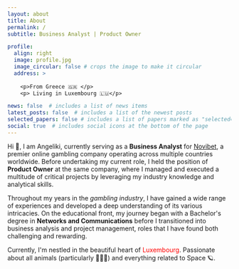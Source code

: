 ```yaml
---
layout: about
title: About
permalink: /
subtitle: Business Analyst | Product Owner

profile:
  align: right
  image: profile.jpg
  image_circular: false # crops the image to make it circular
  address: >
  
    <p>From Greece 🇬🇷 </p>
    <p> Living in Luxembourg 🇱🇺</p>

news: false  # includes a list of news items
latest_posts: false  # includes a list of the newest posts
selected_papers: false # includes a list of papers marked as "selected={true}"
social: true  # includes social icons at the bottom of the page
---
```


Hi 👋, I am Angeliki, currently serving as a **Business Analyst** for <a href="https://www.novibet.com/sports">Novibet</a>, a premier online gambling company operating across multiple countries worldwide. Before undertaking my current role, I held the position of **Product Owner** at the same company, where I managed and executed a multitude of critical projects by leveraging my industry knowledge and analytical skills.

Throughout my years in the *gambling industry*, I have gained a wide range of experiences and developed a deep understanding of its various intricacies. On the educational front, my journey began with a Bachelor's degree in **Networks and Communications** before I transitioned into business analysis and project management, roles that I have found both challenging and rewarding.

Currently, I'm nestled in the beautiful heart of <span style="color:red">Luxembourg</span>. Passionate about all animals (particularly 🦩🦩🦩) and everything related to Space 🪐.

